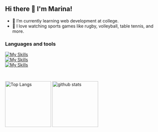 ## Hi there 👋 I'm Marina!

- 🌱 I’m currently learning web development at college.
- 🏉 I love watching sports games like rugby, volleyball, table tennis, and more.

### Languages and tools
[![My Skills](https://skillicons.dev/icons?i=js,ts,py,django,sass,tailwind,bootstrap,materialui)](https://skillicons.dev)
<br>
[![My Skills](https://skillicons.dev/icons?i=react,nextjs,redux,nodejs,express,prisma,mongodb,postgres)](https://skillicons.dev)
<br>
[![My Skills](https://skillicons.dev/icons?i=aws,git,githubactions,docker,figma)](https://skillicons.dev)


<br>
<p align="left"> 
  <img alt="Top Langs" height="150px" src="https://github-readme-stats.vercel.app/api/top-langs/?username=MarinaYano&layout=compact&show_icons=true" />
  <img alt="github stats" height="150px" src="https://github-readme-stats.vercel.app/api?username=MarinaYano&hide=contribs?count_private=true" />
</p>
